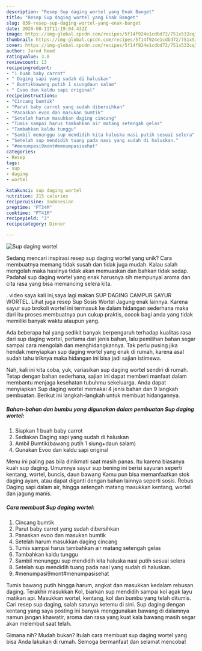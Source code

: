```yaml
---
description: "Resep Sup daging wortel yang Enak Banget"
title: "Resep Sup daging wortel yang Enak Banget"
slug: 839-resep-sup-daging-wortel-yang-enak-banget
date: 2020-08-11T11:19:04.432Z
image: https://img-global.cpcdn.com/recipes/5f14f924e1cdbd72/751x532cq70/sup-daging-wortel-foto-resep-utama.jpg
thumbnail: https://img-global.cpcdn.com/recipes/5f14f924e1cdbd72/751x532cq70/sup-daging-wortel-foto-resep-utama.jpg
cover: https://img-global.cpcdn.com/recipes/5f14f924e1cdbd72/751x532cq70/sup-daging-wortel-foto-resep-utama.jpg
author: Jared Reed
ratingvalue: 3.8
reviewcount: 13
recipeingredient:
- "1 buah baby carrot"
- " Daging sapi yang sudah di haluskan"
- " Bumtikbawang putih 1 siungdaun salam"
- " Evoo dan kaldu sapi original"
recipeinstructions:
- "Cincang bumtik"
- "Parut baby carrot yang sudah dibersihkan"
- "Panaskan evoo dan masukan bumtik"
- "Setelah harum masukkan daging cincang"
- "Tumis sampai harus tambahkan air matang setengah gelas"
- "Tambahkan kaldu tunggu"
- "Sambil menunggu sup mendidih kita haluska nasi putih sesuai selera"
- "Setelah sup mendidih tuang pada nasi yang sudah di haluskan."
- "#menumpasi9mont#menumpasisehat"
categories:
- Resep
tags:
- sup
- daging
- wortel

katakunci: sup daging wortel 
nutrition: 215 calories
recipecuisine: Indonesian
preptime: "PT34M"
cooktime: "PT41M"
recipeyield: "3"
recipecategory: Dinner

---
```



![Sup daging wortel](https://img-global.cpcdn.com/recipes/5f14f924e1cdbd72/751x532cq70/sup-daging-wortel-foto-resep-utama.jpg)

Sedang mencari inspirasi resep sup daging wortel yang unik? Cara membuatnya memang tidak susah dan tidak juga mudah. Kalau salah mengolah maka hasilnya tidak akan memuaskan dan bahkan tidak sedap. Padahal sup daging wortel yang enak harusnya sih mempunyai aroma dan cita rasa yang bisa memancing selera kita.

. video saya kali ini,saya lagi makan SUP DAGING CAMPUR SAYUR WORTEL. Lihat juga resep Sup Sosis Wortel Jagung enak lainnya. Karena sayur sup brokoli wortel ini termasuk ke dalam hidangan sederhana maka dari itu proses membuatnya pun cukup praktis, cocok bagi anda yang tidak memiliki banyak waktu ataupun yang.

Ada beberapa hal yang sedikit banyak berpengaruh terhadap kualitas rasa dari sup daging wortel, pertama dari jenis bahan, lalu pemilihan bahan segar sampai cara mengolah dan menghidangkannya. Tak perlu pusing jika hendak menyiapkan sup daging wortel yang enak di rumah, karena asal sudah tahu triknya maka hidangan ini bisa jadi sajian istimewa.


Nah, kali ini kita coba, yuk, variasikan sup daging wortel sendiri di rumah. Tetap dengan bahan sederhana, sajian ini dapat memberi manfaat dalam membantu menjaga kesehatan tubuhmu sekeluarga. Anda dapat menyiapkan Sup daging wortel memakai 4 jenis bahan dan 9 langkah pembuatan. Berikut ini langkah-langkah untuk membuat hidangannya.

<!--inarticleads1-->

##### Bahan-bahan dan bumbu yang digunakan dalam pembuatan Sup daging wortel:

1. Siapkan 1 buah baby carrot
1. Sediakan  Daging sapi yang sudah di haluskan
1. Ambil  Bumtik(bawang putih 1 siung+daun salam)
1. Gunakan  Evoo dan kaldu sapi original


Menu ini paling pas bila dinikmati saat masih panas. Itu karena biasanya kuah sup daging. Umumnya sayur sup bening ini berisi sayuran seperti kentang, wortel, buncis, daun bawang Kamu pun bisa memanfaatkan stok daging ayam, atau dapat diganti dengan bahan lainnya seperti sosis. Rebus Daging sapi dalam air, hingga setengah matang masukkan kentang, wortel dan jagung manis. 

<!--inarticleads2-->

##### Cara membuat Sup daging wortel:

1. Cincang bumtik
1. Parut baby carrot yang sudah dibersihkan
1. Panaskan evoo dan masukan bumtik
1. Setelah harum masukkan daging cincang
1. Tumis sampai harus tambahkan air matang setengah gelas
1. Tambahkan kaldu tunggu
1. Sambil menunggu sup mendidih kita haluska nasi putih sesuai selera
1. Setelah sup mendidih tuang pada nasi yang sudah di haluskan.
1. #menumpasi9mont#menumpasisehat


Tumis bawang putih hingga harum, angkat dan masukkan kedalam rebusan daging. Terakhir masukkan Kol, biarkan sup mendidih sampai kol agak layu matikan api. Masukkan wortel, kentang, kol dan bumbu yang telah ditumis. Cari resep sup daging, salah satunya ketemu di sini. Sup daging dengan kentang yang saya posting ini banyak menggunakan bawang di dalamnya namun jangan khawatir, aroma dan rasa yang kuat kala bawang masih segar akan melembut saat telah. 

Gimana nih? Mudah bukan? Itulah cara membuat sup daging wortel yang bisa Anda lakukan di rumah. Semoga bermanfaat dan selamat mencoba!
